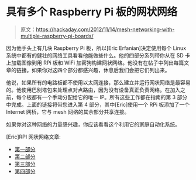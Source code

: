 # 具有多个 Raspberry Pi 板的网状网络

> 原文：<https://hackaday.com/2012/11/14/mesh-networking-with-multiple-raspberry-pi-boards/>

因为他手头上有几块 Raspberry Pi 板，所以[Eric Erfanian]决定使用每个 Linux 系统中都有的健壮的网络工具看看他能做些什么。他的四部分系列带你从在 SD 卡上加载图像到用 RPi 板和 WiFi 加密狗构建网状网络。他没有在帖子中列出每篇文章的链接。如果你对这四个部分都感兴趣，休息后我们会把它们列出来。

他说，如果所有的电路板都不使用以太网连接，那么建立并运行网状网络是最容易的。他使用巴别塔包来处理点对点路由，因为没有设备真正负责网络。在加入之前，每个板都有一个手动分配给它的唯一 IP。所有这些工作都在指南的第 3 部分中完成。上面的链接将带您进入第 4 部分，其中[Eric]使用一个 RPi 板添加了一个 Internet 网桥，它与 mesh 网络的其余部分共享连接。

如果你对这种网络的力量感兴趣，你应该看看这个利用它的家庭自动化系统。

[Eric]RPI 网状网络文章:

*   [第一部分](http://www.ericerfanian.com/mobile-mesh-networks-with-the-raspberry-pi-part-1/)
*   [第二部分](http://www.ericerfanian.com/mobile-mesh-networks-with-the-raspberry-pi-part-2/)
*   [第三部分](http://www.ericerfanian.com/mobile-mesh-networks-with-the-raspberry-pi-part-3/)
*   [第四部分](http://www.ericerfanian.com/mobile-mesh-networks-with-the-raspberry-pi-part-4/)